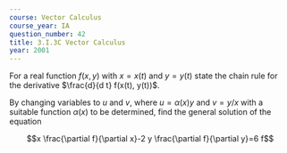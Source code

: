 ```yaml
---
course: Vector Calculus
course_year: IA
question_number: 42
title: 3.I.3C Vector Calculus
year: 2001
---
```



For a real function $f(x, y)$ with $x=x(t)$ and $y=y(t)$ state the chain rule for the derivative $\frac{d}{d t} f(x(t), y(t))$.

By changing variables to $u$ and $v$, where $u=\alpha(x) y$ and $v=y / x$ with a suitable function $\alpha(x)$ to be determined, find the general solution of the equation

$$x \frac{\partial f}{\partial x}-2 y \frac{\partial f}{\partial y}=6 f$$
